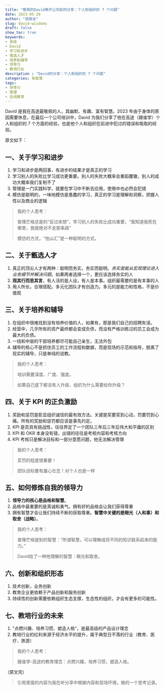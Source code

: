```yaml
---
title: "敬佩的David离开公司前的分享：个人和组织的 7 个问题"
date: 2023-05-29
author: "张晓龙"
slug: david-wisdoms
draft: false
show_toc: true
keywords:
- 高徒
- David
- 学习和进步
- 增选人才
- 培养和辅导
- 领导力
- 教培行业
description : "David的分享：个人和组织的 7 个问题"
categories: 有智慧
tags:
- 领导力
- 管理
- 在线教育
---
```


David 是我在高途最敬佩的人，其幽默、有趣、富有智慧。2023 年由于身体的原因需要休息，在最后一个公司培训中，David 为我们分享了他在高途（跟谁学）个人和组织的 7 个方面的经验，也是他个人和组织在前进中犯过的错误和吸取的经验。

原文如下：

## 一、关于学习和进步

1. 学习和进步是两回事，有进步的结果才是真正的学习
2. 学习别人的失败比学习成功更重要。别人的失败大概率会重蹈覆辙，别人的成功大概率我们复制不了
3. 管理是一门实践科学，就要在学习中不断去应用，使用中也必然会犯错
4. 模仿是聪明的，一味地模仿是愚蠢的学习，真正的学习是理解和洞察，把握人性以及商业的逻辑

> 我的个人思考：
> 
>   查理芒格总是的“反过来想“，学习别人的失败比成功重要，“我知道我死在哪里，我就绝对不走那条路”
>
>   模仿的方式，“他山汇”是一种聪明的方式。

## 二、关于甑选人才

1. 真正的顶尖人才有两种：聪明而务实，务实而聪明。*务实是能从宏观理论进入业务细节并解决问题*。如果两者选择一个，更应该选择务实的人
2. **观其行而思其言**，有人活的是人设，有人是本事。组织最需要的是有本事的人
3. 用人所长，合理搭配。多元化团队才有创造力。多元的是能力和性格，不是价值观

## 三、关于培养和辅导

1. 在组织中很难找到没有培养价值的人，如果有，那是我们自己的招聘失误。
2. 经营中，几乎所有的资产最终都会变成负债，而没有严格训练过的员工会成为最大的负债。
3. 一线和中层的干部培养都尽可能自己亲生，无法外包
4. 辅导的核心不是抓住员工的工作流程和数据，而是现场的示范和指导，脱离了现实的辅导，只是单纯的说教。

> 我的个人思考：
> 
> 培训需要深度、广度、强度。
>
> 如果自己底下都没有人升级，组织为什么需要给你升级？

## 四、关于 KPI 的正负激励

1. 奖励和惩罚是彰显组织诚信的最有效方法。关键是奖要奖到心动，罚要罚到心痛。所有的奖励和惩罚都应该是事先约定。
2. KPI 是否具有挑战性，往往界定了一个团队三年后三年后伟大和平庸的区别
3. KPI  和 OKR  本身没有错，出错的往往是考核内容和考核方向
4. KPI  考核只是解决目标和一部分意愿问题，他无法解决管理

> 我的个人思考：
> 
> 奖罚的程度很重要！
>
> 团队目标要有雄心壮志！对个人也是一样

## 五、如何修炼自我的领导力

1. **领导力的核心是品格和智慧**。
2. 品格中最重要的是真诚和勇气。拥有好的品格会让我们获得尊重
3. 拥有智慧才会让我们持续不断的获取尊重。**智慧中关键的是眼光（人和事）和取舍（战略）**。

> 我的个人思考：
> 
> 查理芒格提到的智慧：“所谓智慧，可以理解成将不同的知识联系起来的能力。”
>
> David给了一种他理解的智慧：眼光和取舍。

## 六、创新和组织形态

1. 技术创新，业务创新
2. 教育企业更依赖于产品创新和服务创新
3. 持续性的创新需要依赖组织生态支撑，生态性的组织，才会有更多的可能性。

## 七、教培行业的未来

1. ”点燃兴趣、培养习惯、塑造人格“，是最高级的产品设计理念
2. 教培行业的红利来源于经济水平的提升，属于典型日不落的行业（教育、医疗、旅游）

> 我的个人思考：
> 
> 跟谁学-高途的教育理念：点燃兴趣，培养习惯，塑造人格。

（原文完）

> 引用里面的内容为我在听分享中根据内容和现场环境，做的一个思考记录。
